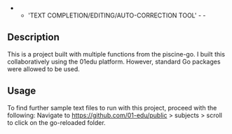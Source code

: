- - 'TEXT COMPLETION/EDITING/AUTO-CORRECTION TOOL' - -

## Description

This is a project built with multiple functions from the piscine-go. 
I built this collaboratively using the 01edu platform. However,
standard Go packages were allowed to be used.

## Usage

To find further sample text files to run with this project, proceed with the following: 
Navigate to https://github.com/01-edu/public > subjects > scroll to click on the go-reloaded folder.